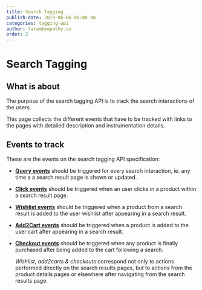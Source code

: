 ```yaml
---
title: Search Tagging
publish-date: 2019-06-06 00:00 am
categories: tagging-api
author: laram@empathy.co
order: 2
---
```


# Search Tagging

## What is about
The purpose of the search tagging API is to track the search interactions of the users.       

This page collects the different events that have to be tracked with links to the pages with detailed description  and instrumentation details. 

## Events to track
These are the events on the search tagging API specification:
* **[Query events](/api-reference/tagging-api/tagging-api-search-tagging/tagging-api-search-tagging-query-event/)** 
  should be triggered for every search interaction, ie. any time a a search result page is shown or 
  updated.

* **[Click events](/api-reference/tagging-api/tagging-api-search-tagging/tagging-api-search-tagging-click-event/)** 
   should be triggered when an user clicks in a product within a search result page.

* **[Wishlist events](/api-reference/tagging-api/tagging-api-search-tagging/tagging-api-search-tagging-wishlist-event/)** 
   should be triggered when a product from a search result is added to the user wishlist after appearing in a search result. 
  
* **[Add2Cart events](/api-reference/tagging-api/tagging-api-search-tagging/tagging-api-search-tagging-add2cart-event/)** 
    should be triggered when a product is added to the user cart after appearing in a search result. 

* **[Checkout events](/api-reference/tagging-api/tagging-api-search-tagging/tagging-api-search-tagging-checkout-event/)** 
  should be triggered when any product is finally purchased after being added to the cart following a search.

  *Wishlist, add2carts & checkouts* correspond not only to actions performed directly on the search results pages, 
  but to actions from the product details pages or elsewhere after navigating from the search results page. 

